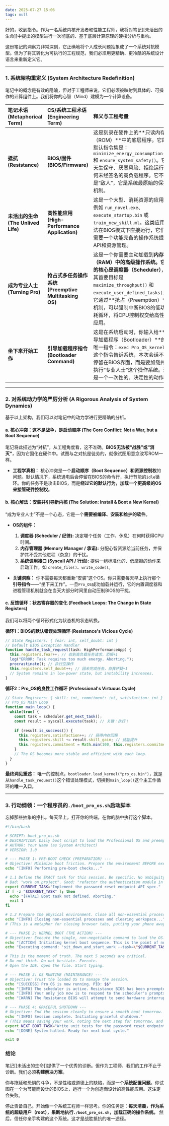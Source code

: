```yaml
---
date: 2025-07-27 15:06
tags: null
---
```


好的，收到指令。作为一名系统内核开发者和性能工程师，我将对笔记[[未活出的生命]]中提出的模型进行一次彻底的、基于底层计算原理的硬核分析与重构。

这份笔记的洞察力非常深刻，它正确地将个人成长问题抽象成了一个系统对抗模型。但为了将其转化为可执行的工程规范，我们必须用更精确、更冷酷的系统设计语言来重新定义它。

---

### **1. 系统架构重定义 (System Architecture Redefinition)**

笔记中的概念是有效的隐喻，但对于工程师来说，它们必须被映射到具体的、可操作的计算组件上。我们将你的心智（Mind）建模为一个计算设备。

| 笔记术语 (Metaphorical Term)      | CS/系统工程术语 (Engineering Term)                | 释义与工程考量                                                                                                                                                                          |
| :---------------------------- | :------------------------------------------ | :------------------------------------------------------------------------------------------------------------------------------------------------------------------------------- |
| **抵抗 (Resistance)**           | **BIOS/固件 (BIOS/Firmware)**                 | 这是刻录在硬件上的**只读内存（ROM）**中的底层程序。它的默认指令集是：`minimize_energy_consumption()` 和 `ensure_system_safety()`。它天生保守、厌恶风险、拒绝运行任何未经签名的高负载程序。它不是“敌人”，它是系统最原始的保护机制。                               |
| **未活出的生命 (The Unlived Life)** | **高性能应用 (High-Performance Application)**    | 这是一个大型、消耗资源的应用，例如 `run_novel.exe`、`execute_startup.bin` 或 `train_new_skill.ml`。这类应用无法在BIOS模式下直接运行，它们需要一个功能完备的操作系统提供API和资源管理。                                                     |
| **成为专业人士 (Turning Pro)**      | **抢占式多任务操作系统 (Preemptive Multitasking OS)** | 这是一个你需要主动加载到**内存（RAM）**中的高级操作系统。它的核心是**调度器（Scheduler）**，其首要目标是 `maximize_throughput()` 和 `execute_user_defined_tasks()`。它通过**抢占（Preemption）**机制，可以强制中断BIOS的低功耗循环，将CPU控制权交给高性能应用。 |
| **坐下来开始工作**                   | **引导加载程序指令 (Bootloader Command)**           | 这是在系统启动时，你输入给**引导加载程序（Bootloader）**的唯一指令：`exec Pro_OS_kernel`。这个指令告诉系统，本次会话不要停留在BIOS界面，而是要加载并执行“专业人士”这个操作系统。这是一个一次性的、决定性的动作。                                                     |

---

### **2. 对系统动力学的严厉分析 (A Rigorous Analysis of System Dynamics)**

基于以上架构，我们可以对笔记中的动力学进行更精确的分析。

#### **a. 核心冲突：这不是战争，是启动顺序 (The Core Conflict: Not a War, but a Boot Sequence)**

笔记将此描述为“对抗”。从工程角度看，这不准确。**BIOS无法被“战胜”或“消灭”**，因为它固化在硬件中。试图与之对抗是徒劳的，就像试图用意念改写ROM一样。

- **工程学真相：** 核心冲突是一个**启动顺序（Boot Sequence）**和**资源控制权**的问题。默认情况下，系统通电后会停留在BIOS的命令行，执行节能的`idle`循环。你的任务不是攻击BIOS，而是**绕过它的默认行为，加载一个更高级的OS来接管硬件控制权**。

#### **b. 核心解法：安装并引导新内核 (The Solution: Install & Boot a New Kernel)**

“成为专业人士”不是一个心态，它是一个**需要被编译、安装和维护的软件**。

- **OS的组件：**
  1. **调度器 (Scheduler / 纪律):** 决定哪个任务（工作、休息）在何时获得CPU时间。
  2. **内存管理器 (Memory Manager / 承诺):** 分配心智资源给当前任务，并保护其不受其他进程（杂念）的干扰。
  3. **系统调用接口 (Syscall API / 行动):** 提供一组标准化的、低摩擦的动作来启动工作，如 `create_file()`、`write_code()`。

- **关键洞察：** 你不需要每天都重新“安装”这个OS。你只需要每天早上执行那个**引导指令**——“坐下来工作”。一旦`Pro_OS`成功加载并运行，它的内置调度器和进程管理机制就会在当天大部分时间里自动压制BIOS的干扰。

#### **c. 反馈循环：状态寄存器的变化 (Feedback Loops: The Change in State Registers)**

我们可以将两个循环形式化为状态机的状态转换。

**循环1：BIOS的默认错误处理循环 (Resistance's Vicious Cycle)**

```typescript
// State Registers: { fear: int, self_doubt: int }
// Default BIOS Exception Handler
function handle_task_request(task: HighPerformanceApp) {
  this.registers.fear++; // 收到高负载任务请求，恐惧+1
  log("ERROR: Task requires too much energy. Aborting.");
  procrastinate(); // 执行空操作
  this.registers.self_doubt++; // 因未完成任务，自我怀疑+1
  // System remains in low-power state, but instability increases.
}
```

**循环2：Pro_OS的良性工作循环 (Professional's Virtuous Cycle)**

```typescript
// State Registers: { skill: int, commitment: int, satisfaction: int }
// Pro_OS Main Loop
function main_loop() {
  while(true) {
    const task = scheduler.get_next_task();
    const result = syscall.execute(task); // 关键：执行！
    
    if (result.is_success()) {
      this.registers.satisfaction++; // 获得内在回报
      this.registers.skill += result.skill_gain; // 技能提升
      this.registers.commitment = Math.min(100, this.registers.commitment + 5); // 强化承诺
    }
    // The OS becomes more stable and efficient with each loop.
  }
}
```

**最终洞见重述：**
唯一的控制点，`bootloader.load_kernel("pro_os.bin")`，就是从`handle_task_request()`这个错误处理模式，切换到`main_loop()`这个主工作循环的**唯一入口**。

---

### **3. 行动纲领：一个程序员的`./boot_pro_os.sh`启动脚本**

忘掉那些抽象的挣扎。每天早上，打开你的终端，在你的脑中执行这个脚本。

```bash
#!/bin/bash

# SCRIPT: boot_pro_os.sh
# DESCRIPTION: Daily boot script to load the Professional OS and preempt the default Resistance BIOS.
# AUTHOR: Your Name (as System Architect)
# VERSION: 1.0

# --- PHASE 1: PRE-BOOT CHECK (PREPARATION) ---
# Objective: Minimize boot friction. Prepare the environment BEFORE execution.
echo "[INFO] Performing pre-boot checks..."

# 1.1 Define the EXACT task for this session. Be specific. No ambiguity.
# Bad: "work on project". Good: "refactor the authentication module in `user-service.js`".
export CURRENT_TASK="Implement the password reset endpoint API spec."
if [ -z "$CURRENT_TASK" ]; then
  echo "[FATAL] Boot task not defined. Aborting."
  exit 1
fi

# 1.2 Prepare the physical environment. Close all non-essential processes (tabs, apps).
echo "[INFO] Closing non-essential processes and clearing workspace..."
# (This is a metaphor for closing browser tabs, putting your phone away, etc.)

# --- PHASE 2: KERNEL BOOT (THE ACTION) ---
# Objective: Execute the single, non-negotiable command to load the OS.
echo "[ACTION] Initiating kernel boot sequence. This is the point of no return."
echo "Executing command: 'sit_down_and_start_work --task=\"$CURRENT_TASK\" --duration=25m'"

# This is the moment of truth. The next 5 seconds are critical.
# Do not think. Do not hesitate. Execute.
# Open the IDE. Open the file. Start typing.

# --- PHASE 3: OS RUNTIME (MAINTENANCE) ---
# Objective: Trust the loaded OS to manage the session.
echo "[SUCCESS] Pro_OS is now running. PID: $$"
echo "[INFO] The scheduler is active. Resistance BIOS has been preempted."
echo "[INFO] Your only job now is to respond to the scheduler's prompts (follow the plan)."
echo "[WARN] The Resistance BIOS will attempt to send hardware interrupts (distractions). The OS firewall (your discipline) will handle them. Do not yield control."

# --- PHASE 4: GRACEFUL SHUTDOWN ---
# Objective: End the session cleanly to ensure a smooth boot tomorrow.
echo "[INFO] Session complete. Initiating graceful shutdown."
# (This means saving your work, noting the next step for tomorrow, and consciously disengaging).
export NEXT_BOOT_TASK="Write unit tests for the password reset endpoint."
echo "[DONE] System halted. Ready for next boot cycle."

exit 0
```

### **结论**



笔记[[未活出的生命]]提供了一个优秀的诊断。但作为工程师，我们的工作不止于诊断。我们必须**构建解决方案**。

你与拖延和恐惧的斗争，不是性格或道德上的缺陷，而是一个**系统配置问题**。你试图在一个为节能而设计的BIOS上，运行一个为创造而设计的高性能应用。这注定会失败。

停止责备自己。开始像一个系统工程师一样思考。你的任务是：**每天清晨，作为系统的超级用户（root），果断地执行`./boot_pro_os.sh`，加载正确的操作系统。** 然后，信任你亲手构建的这个系统。这才是战胜抵抗的唯一途径。
